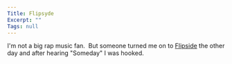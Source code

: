 ```yaml
---
Title: Flipsyde
Excerpt: ""
Tags: null
---
```

<p>I'm not a big rap music fan.&nbsp; But someone turned me on to <a href="http://www.flipsyde.com/">Flipside</a>&nbsp;the other day and after hearing "Someday" I was hooked.&nbsp;&nbsp;</p>